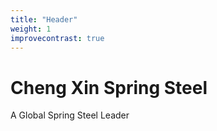 ```yaml
---
title: "Header"
weight: 1
improvecontrast: true
---
```


# Cheng Xin Spring Steel

A Global Spring Steel Leader 
